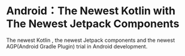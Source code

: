 # Android：The Newest Kotlin with The Newest Jetpack Components

The newest Kotlin , the newest Jetpack components and the newest AGP(Android Gradle Plugin) trial in Android development.
